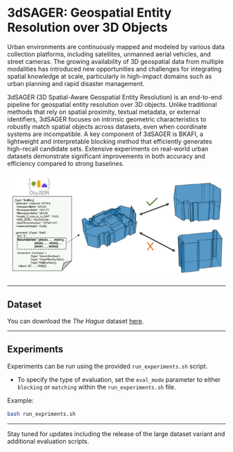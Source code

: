 # 3dSAGER: Geospatial Entity Resolution over 3D Objects

Urban environments are continuously mapped and modeled by various data collection platforms, including satellites, unmanned aerial vehicles, and street cameras. The growing availability of 3D geospatial data from multiple modalities has introduced new opportunities and challenges for integrating spatial knowledge at scale, particularly in high-impact domains such as urban planning and rapid disaster management.

3dSAGER (3D Spatial-Aware Geospatial Entity Resolution) is an end-to-end pipeline for geospatial entity resolution over 3D objects. Unlike traditional methods that rely on spatial proximity, textual metadata, or external identifiers, 3dSAGER focuses on intrinsic geometric characteristics to robustly match spatial objects across datasets, even when coordinate systems are incompatible. A key component of 3dSAGER is BKAFI, a lightweight and interpretable blocking method that efficiently generates high-recall candidate sets. Extensive experiments on real-world urban datasets demonstrate significant improvements in both accuracy and efficiency compared to strong baselines.
<p align="center">
  <img src="intro_fig.png" alt="3dSAGER Overview" width="500"/>
</p>

---

## Dataset
You can download the *The Hague* dataset [here](https://tinyurl.com/3dSAGER-data/).



[//]: # (Due to space constraints, we do not upload the full raw datasets &#40;as explained in the paper&#41;. Instead, we provide a processed version of the datasets &#40;object dictionary&#41;)

[//]: # ()
[//]: # (Currently, we publish only the **small variants** over **3 seeds**. The **large variant** will be uploaded soon.)

[//]: # ()
[//]: # (> **Important:**)

[//]: # (> )

[//]: # (> - Ensure that the parameter `load_object_dict` is set to **True** in the `config.py` file before running experiments.)

---

## Experiments

Experiments can be run using the provided `run_experiments.sh` script.

- To specify the type of evaluation, set the `eval_mode` parameter to either `blocking` or `matching` within the `run_experiments.sh` file.

Example:
```bash
bash run_expriments.sh
```

---

Stay tuned for updates including the release of the large dataset variant and additional evaluation scripts.
